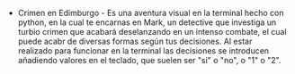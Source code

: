 - Crimen en Edimburgo -
Es una aventura visual en la terminal hecho con python, en la cual te encarnas en Mark, un detective que investiga un turbio crimen que acabará deselanzando en un intenso combate, el cual puede acabr de diversas formas
según tus decisiones. Al estar realizado para funcionar en la terminal las decisiones se introducen añadiendo valores en el teclado, que suelen ser "si" o "no", o "1" o "2".
